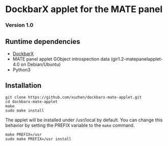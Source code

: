 # DockbarX applet for the MATE panel
### Version 1.0

## Runtime dependencies
 * [DockbarX](https://github.com/xuzhen/dockbarx)
 * MATE panel applet GObject introspection data (gir1.2-matepanelapplet-4.0 on Debian/Ubuntu)
 * Python3

## Installation

```
git clone https://github.com/xuzhen/dockbarx-mate-applet.git
cd dockbarx-mate-applet
make
sudo make install
```
The applet will be installed under /usr/local by default. You can change this behavior by setting the PREFIX variable to the `make` command.
```
make PREFIX=/usr
sudo make PREFIX=/usr install
```
